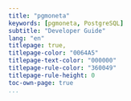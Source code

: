 ```yaml
---
title: "pgmoneta"
keywords: [pgmoneta, PostgreSQL]
subtitle: "Developer Guide"
lang: "en"
titlepage: true,
titlepage-color: "0064A5"
titlepage-text-color: "000000"
titlepage-rule-color: "360049"
titlepage-rule-height: 0
toc-own-page: true
...
```

